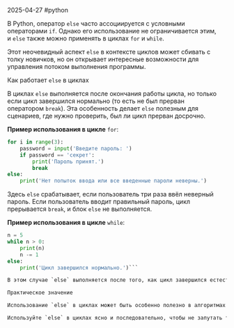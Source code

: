 2025-04-27
#python 



В Python, оператор `else` часто ассоциируется с условными операторами `if`. Однако его использование не ограничивается этим, и `else` также можно применять в циклах `for` и `while`.

Этот неочевидный аспект `else` в контексте циклов может сбивать с толку новичков, но он открывает интересные возможности для управления потоком выполнения программы.

Как работает `else` в циклах

В циклах `else` выполняется после окончания работы цикла, но только если цикл завершился нормально (то есть не был прерван оператором `break`). Эта особенность делает `else` полезным для сценариев, где нужно проверить, был ли цикл прерван досрочно.

**Пример использования в цикле** `for`:

```python 
for i in range(3):     
	password = input('Введите пароль: ')     
	if password == 'секрет':         
		print('Пароль принят.')         
		break 
else:     
	print('Нет попыток ввода или все введенные пароли неверны.')
```

Здесь `else` срабатывает, если пользователь три раза ввёл неверный пароль. Если пользователь вводит правильный пароль, цикл прерывается `break`, и блок `else` не выполняется.

**Пример использования в цикле** `while`:

```python
n = 5 
while n > 0:     
	print(n)     
	n -= 1 
else:     
	print('Цикл завершился нормально.')```

В этом случае `else` выполняется после того, как цикл завершился естественным образом, поскольку условие стало ложным.

Практическое значение

Использование `else` в циклах может быть особенно полезно в алгоритмах поиска, где необходимо определить, был ли поиск успешным. Например, при поиске элемента в списке, который не существует, можно использовать `else` для вывода сообщения о неуспехе после завершения цикла.

Используйте `else` в циклах ясно и последовательно, чтобы не запутать тех, кто будет читать ваш код. Помните, что `else` в циклах не всегда интуитивно понятен, поэтому стоит добавлять комментарии или выбирать другие способы реализации логики, если это делает код более понятным.